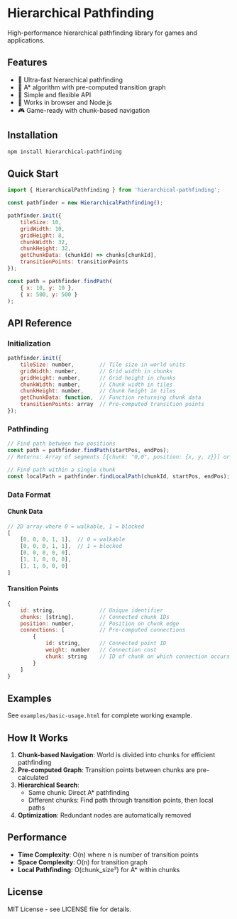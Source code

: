 # Hierarchical Pathfinding

High-performance hierarchical pathfinding library for games and applications.

## Features
- 🚀 Ultra-fast hierarchical pathfinding
- 🎯 A* algorithm with pre-computed transition graph
- 🔧 Simple and flexible API
- 📱 Works in browser and Node.js
- 🎮 Game-ready with chunk-based navigation

## Installation
```bash
npm install hierarchical-pathfinding
```

## Quick Start
```javascript
import { HierarchicalPathfinding } from 'hierarchical-pathfinding';

const pathfinder = new HierarchicalPathfinding();

pathfinder.init({
    tileSize: 10,
    gridWidth: 10,
    gridHeight: 8,
    chunkWidth: 32,
    chunkHeight: 32,
    getChunkData: (chunkId) => chunks[chunkId],
    transitionPoints: transitionPoints
});

const path = pathfinder.findPath(
    { x: 10, y: 10 },
    { x: 500, y: 500 }
);
```

## API Reference

### Initialization
```javascript
pathfinder.init({
    tileSize: number,        // Tile size in world units
    gridWidth: number,       // Grid width in chunks
    gridHeight: number,      // Grid height in chunks
    chunkWidth: number,      // Chunk width in tiles
    chunkHeight: number,     // Chunk height in tiles
    getChunkData: function,  // Function returning chunk data
    transitionPoints: array  // Pre-computed transition points
});
```

### Pathfinding
```javascript
// Find path between two positions
const path = pathfinder.findPath(startPos, endPos);
// Returns: Array of segments [{chunk: "0,0", position: {x, y, z}}] or null

// Find path within a single chunk
const localPath = pathfinder.findLocalPath(chunkId, startPos, endPos);
```

### Data Format

#### Chunk Data
```javascript
// 2D array where 0 = walkable, 1 = blocked
[
    [0, 0, 0, 1, 1],  // 0 = walkable
    [0, 0, 0, 1, 1],  // 1 = blocked
    [0, 0, 0, 0, 0],
    [1, 1, 0, 0, 0],
    [1, 1, 0, 0, 0]
]
```

#### Transition Points
```javascript
{
    id: string,              // Unique identifier
    chunks: [string],        // Connected chunk IDs
    position: number,        // Position on chunk edge
    connections: [           // Pre-computed connections
        {
            id: string,      // Connected point ID
            weight: number   // Connection cost
            chunk: string    // ID of chunk on which connection occurs
        }
    ]
}
```

## Examples
See `examples/basic-usage.html` for complete working example.

## How It Works

1. **Chunk-based Navigation**: World is divided into chunks for efficient pathfinding
2. **Pre-computed Graph**: Transition points between chunks are pre-calculated
3. **Hierarchical Search**: 
   - Same chunk: Direct A* pathfinding
   - Different chunks: Find path through transition points, then local paths
4. **Optimization**: Redundant nodes are automatically removed

## Performance

- **Time Complexity**: O(n) where n is number of transition points
- **Space Complexity**: O(n) for transition graph
- **Local Pathfinding**: O(chunk_size²) for A* within chunks

## License
MIT License - see LICENSE file for details. 